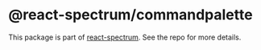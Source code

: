 # @react-spectrum/commandpalette

This package is part of [react-spectrum](https://github.com/adobe-private/react-spectrum-v3). See the repo for more details.
